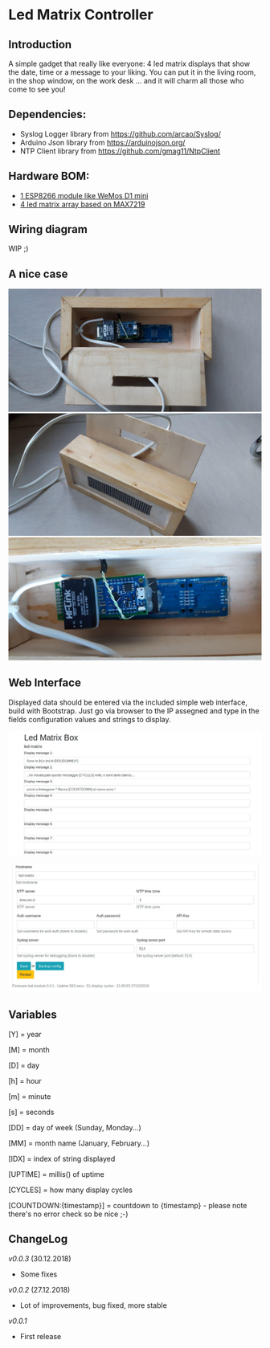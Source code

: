 Led Matrix Controller
=====================

Introduction
------------

A simple gadget that really like everyone: 4 led matrix displays that show the date, time or a message 
to your liking. You can put it in the living room, in the shop window, on the work desk ... and it will 
charm all those who come to see you!

Dependencies:
-------------

* Syslog Logger library from https://github.com/arcao/Syslog/
* Arduino Json library from https://arduinojson.org/
* NTP Client library from https://github.com/gmag11/NtpClient

Hardware BOM:
-------------

* [1 ESP8266 module like WeMos D1 mini](https://it.aliexpress.com/item/Wemos-D1-Mini-V3-0-0-WIFI-Internet-delle-Cose-Scheda-di-Sviluppo-Basata-ESP8266-CH340/32845084675.html)
* [4 led matrix array based on MAX7219](https://it.aliexpress.com/item/MAX7219-Dot-Matrix-Modulo-Microcontrollore-4-In-Un-Display-con-5-P-Linea/32841678065.html)

Wiring diagram
--------------

WIP ;)

A nice case
-----------------

![Configuration](assets/led_matrix_3.jpg "")
![Configuration](assets/led_matrix_4.jpg "")
![Configuration](assets/led_matrix_5.jpg "")


Web Interface
-------------

Displayed data should be entered via the included simple web interface, build with Bootstrap. Just go via browser to the IP assegned and type in the fields configuration 
values and strings to display.

![Configuration](assets/led_matrix_1.jpg "Configuration form")

![Configuration](assets/led_matrix_2.jpg "Configuration form")

Variables
---------

[Y] = year

[M] = month

[D] = day

[h] = hour

[m] = minute

[s] = seconds

[DD] = day of week (Sunday, Monday...)

[MM] = month name (January, February...)

[IDX] = index of string displayed

[UPTIME] = millis() of uptime

[CYCLES] = how many display cycles

[COUNTDOWN:{timestamp}] = countdown to {timestamp} - please note there's no error check so be nice ;-)

ChangeLog 
---------
*v0.0.3* (30.12.2018)
- Some fixes

*v0.0.2* (27.12.2018)
- Lot of improvements, bug fixed, more stable

*v0.0.1*
- First release

